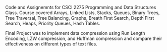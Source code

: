 Code and Assignemnts for CSCI 2275 Programming and Data Structures Class. 
Course covered Arrays, Linked Lists, Stacks, Queues, Binary Trees, Tree Traversal, Tree Balancing, Graphs, Breath First Search, Depth First Search, Heaps, Priority Queues, Hash Tables.

Final Project was to implement data compression using Run Length Encoding, LZW compression, and Huffman compression and compare their effectiveness on different types of text files.

